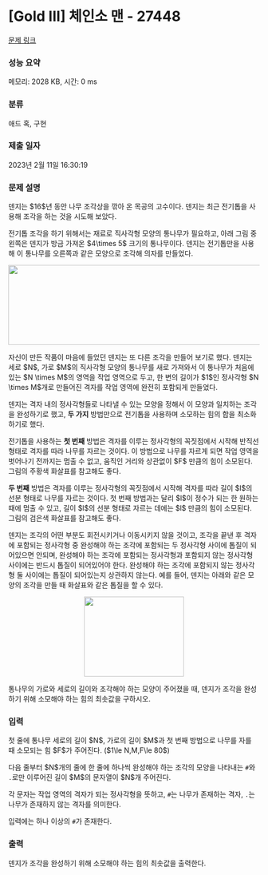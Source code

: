 # [Gold III] 체인소 맨 - 27448 

[문제 링크](https://www.acmicpc.net/problem/27448) 

### 성능 요약

메모리: 2028 KB, 시간: 0 ms

### 분류

애드 혹, 구현

### 제출 일자

2023년 2월 11일 16:30:19

### 문제 설명

<p>덴지는 $16$년 동안 나무 조각상을 깎아 온 목공의 고수이다. 덴지는 최근 전기톱을 사용해 조각을 하는 것을 시도해 보았다.</p>

<p>전기톱 조각을 하기 위해서는 재료로 직사각형 모양의 통나무가 필요하고, 아래 그림 중 왼쪽은 덴지가 방금 가져온 $4\times 5$ 크기의 통나무이다. 덴지는 전기톱만을 사용해 이 통나무를 오른쪽과 같은 모양으로 조각해 의자를 만들었다.</p>

<p style="text-align:center;"><img alt="" src="" style="width: 720px; height: 160px;"></p>

<p>자신이 만든 작품이 마음에 들었던 덴지는 또 다른 조각을 만들어 보기로 했다. 덴지는 세로 $N$, 가로 $M$의 직사각형 모양의 통나무를 새로 가져와서 이 통나무가 처음에 있는 $N \times M$의 영역을 작업 영역으로 두고, 한 변의 길이가 $1$인 정사각형 $N \times M$개로 만들어진 격자를 작업 영역에 완전히 포함되게 만들었다.</p>

<p>덴지는 격자 내의 정사각형들로 나타낼 수 있는 모양을 정해서 이 모양과 일치하는 조각을 완성하기로 했고, <strong>두 가지</strong> 방법만으로 전기톱을 사용하며 소모하는 힘의 합을 최소화하기로 했다.</p>

<p>전기톱을 사용하는 <strong>첫 번째</strong> 방법은 격자를 이루는 정사각형의 꼭짓점에서 시작해 반직선 형태로 격자를 따라 나무를 자르는 것이다. 이 방법으로 나무를 자르게 되면 작업 영역을 벗어나기 전까지는 멈출 수 없고, 움직인 거리와 상관없이 $F$ 만큼의 힘이 소모된다. 그림의 주황색 화살표를 참고해도 좋다.</p>

<p><strong>두 번째</strong> 방법은 격자를 이루는 정사각형의 꼭짓점에서 시작해 격자를 따라 길이 $l$의 선분 형태로 나무를 자르는 것이다. 첫 번째 방법과는 달리 $l$이 정수가 되는 한 원하는 때에 멈출 수 있고, 길이 $l$의 선분 형태로 자르는 데에는 $l$ 만큼의 힘이 소모된다. 그림의 검은색 화살표를 참고해도 좋다.</p>

<p>덴지는 조각의 어떤 부분도 회전시키거나 이동시키지 않을 것이고, 조각을 끝낸 후 격자에 포함되는 정사각형 중 완성해야 하는 조각에 포함되는 두 정사각형 사이에 톱질이 되어있으면 안되며, 완성해야 하는 조각에 포함되는 정사각형과 포함되지 않는 정사각형 사이에는 반드시 톱질이 되어있어야 한다. 완성해야 하는 조각에 포함되지 않는 정사각형 둘 사이에는 톱질이 되어있는지 상관하지 않는다. 예를 들어, 덴지는 아래와 같은 모양의 조각을 만들 때 화살표와 같은 톱질을 할 수 있다.</p>

<p style="text-align: center;"><img alt="" src="" style="height: 160px; width: 200px;"></p>

<p>통나무의 가로와 세로의 길이와 조각해야 하는 모양이 주어졌을 때, 덴지가 조각을 완성하기 위해 소모해야 하는 힘의 최솟값을 구하시오.</p>

### 입력 

 <p>첫 줄에 통나무 세로의 길이 $N$, 가로의 길이 $M$과 첫 번째 방법으로 나무를 자를 때 소모되는 힘 $F$가 주어진다. ($1\le N,M,F\le 80$)</p>

<p>다음 줄부터 $N$개의 줄에 한 줄에 하나씩 완성해야 하는 조각의 모양을 나타내는 <code>#</code>와 <code>.</code>로만 이루어진 길이 $M$의 문자열이 $N$개 주어진다.</p>

<p>각 문자는 작업 영역의 격자가 되는 정사각형을 뜻하고, <code>#</code>는 나무가 존재하는 격자, <code>.</code>는 나무가 존재하지 않는 격자를 의미한다.</p>

<p>입력에는 하나 이상의 <code>#</code>가 존재한다.</p>

### 출력 

 <p>덴지가 조각을 완성하기 위해 소모해야 하는 힘의 최솟값을 출력한다.</p>

